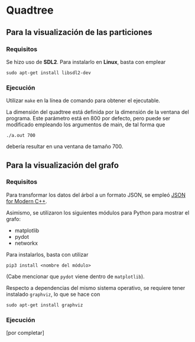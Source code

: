# Quadtree

## Para la visualización de las particiones

### Requisitos

Se hizo uso de **SDL2**. Para instalarlo en **Linux**, basta con emplear
```
sudo apt-get install libsdl2-dev
```

### Ejecución

Utilizar `make` en la línea de comando para obtener el ejecutable.

La dimensión del quadtree está definida por la dimensión de la ventana del programa. Este parámetro está en 800 por defecto, pero puede ser modificado empleando los argumentos de main, de tal forma que
```
./a.out 700
```
debería resultar en una ventana de tamaño 700.

## Para la visualización del grafo

### Requisitos

Para transformar los datos del árbol a un formato JSON, se empleó [JSON for Modern C++](https://github.com/nlohmann/json).

Asimismo, se utilizaron los siguientes módulos para Python para mostrar el grafo:
- matplotlib
- pydot
- networkx

Para instalarlos, basta con utilizar
```
pip3 install <nombre del módulo>
```

(Cabe mencionar que `pydot` viene dentro de `matplotlib`).

Respecto a dependencias del mismo sistema operativo, se requiere tener instalado `graphviz`, lo que se hace con

```
sudo apt-get install graphviz
```

### Ejecución

[por completar]
